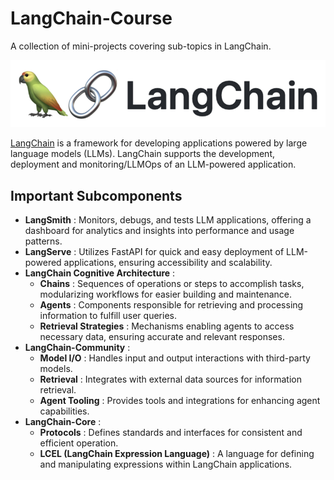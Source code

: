 # LangChain-Course
A collection of mini-projects covering sub-topics in LangChain.

![logo](./langchain-logo.png)

[LangChain](https://python.langchain.com/v0.2/docs/introduction/) is a framework for developing applications powered by large language models (LLMs). LangChain supports the development, deployment and monitoring/LLMOps of an LLM-powered application.

## Important Subcomponents

* **LangSmith** : Monitors, debugs, and tests LLM applications, offering a dashboard for analytics and insights into performance and usage patterns.  
* **LangServe** : Utilizes FastAPI for quick and easy deployment of LLM-powered applications, ensuring accessibility and scalability.  
* **LangChain Cognitive Architecture** :  
     * **Chains** : Sequences of operations or steps to accomplish tasks, modularizing workflows for easier building and maintenance.  
     * **Agents** : Components responsible for retrieving and processing information to fulfill user queries.  
     * **Retrieval Strategies** : Mechanisms enabling agents to access necessary data, ensuring accurate and relevant responses.  
* **LangChain-Community** :  
     * **Model I/O** : Handles input and output interactions with third-party models.
     * **Retrieval** : Integrates with external data sources for information retrieval.    
     * **Agent Tooling** : Provides tools and integrations for enhancing agent capabilities.  
* **LangChain-Core** :
     * **Protocols** : Defines standards and interfaces for consistent and efficient operation.  
     * **LCEL (LangChain Expression Language)** : A language for defining and manipulating expressions within LangChain applications.  